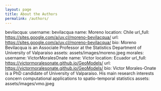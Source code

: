 ```yaml
---
layout: page
title: About the Authors
permalink: /authors/
---
```


bevilacqua:
username: bevilacqua
name: Moreno
location: Chile
url_full: https://sites.google.com/a/uv.cl/moreno-bevilacqua/
url: https://sites.google.com/a/uv.cl/moreno-bevilacqua/
bio: Moreno Bevilacqua is an Associate Professor at the Statistics Department of University of Valparaiso
assets: assets/images/moreno.jpeg
morales:
username: VictorMoralesOnate
name: Victor
location: Ecuador
url_full: https://victormoralesonate.github.io/GeoModels/
url: https://victormoralesonate.github.io/GeoModels/
bio: Victor Morales-Onate is a PhD candidate of University of Valparaiso. His main research interests concern computational applications to spatio-temporal statistics
assets: assets/images/vmo.jpeg

